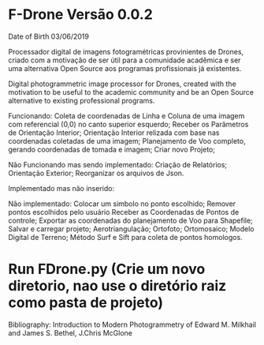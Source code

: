 # F-Drone Versão 0.0.2
Date of Birth 03/06/2019  

Processador digital de imagens fotogramétricas provinientes de Drones, criado com a motivação de ser útil para a comunidade acadêmica e ser uma alternativa Open Source aos programas profissionais já existentes.  

Digital photogrammetric image processor for Drones, created with the motivation to be useful to the academic community and be an Open Source alternative to existing professional programs.  


Funcionando:
Coleta de coordenadas de Linha e Coluna de uma imagem com referencial (0,0) no canto superior esquerdo;
Receber os Parâmetros de Orientação Interior;
Orientação Interior relizada com base nas coordenadas coletadas de uma imagem;
Planejamento de Voo completo, gerando coordenadas de tomada e imagem;
Criar novo Projeto;


Não Funcionando mas sendo implementado:
Criação de Relatórios;
Orientação Exterior;
Reorganizar os arquivos de Json.


Implementado mas não inserido:


Não implementado:
Colocar um simbolo no ponto escolhido;
Remover pontos escolhidos pelo usuário
Receber as Coordenadas de Pontos de controle;
Exportar as coordenadas do planejamento de Voo para Shapefile;
Salvar e carregar projeto;
Aerotriangulação;
Ortofoto;
Ortomosaico;
Modelo Digital de Terreno;
Método Surf e Sift para coleta de pontos homologos.


  # Run FDrone.py (Crie um novo diretorio, nao use o diretório raiz como pasta de projeto)

Bibliography: Introduction to Modern Photogrammetry of Edward M. Milkhail and James S. Bethel, J.Chris McGlone